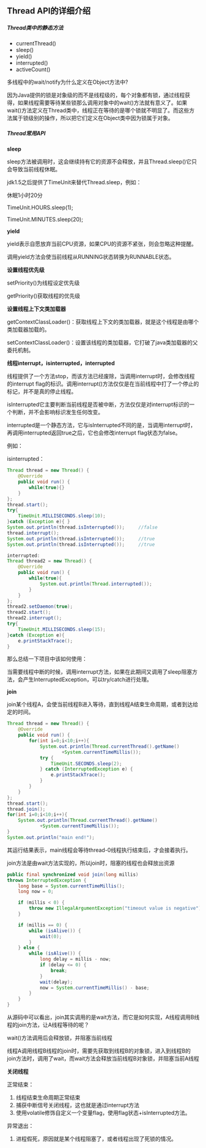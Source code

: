 ## Thread API的详细介绍

##### Thread类中的静态方法

- currentThread()
- sleep()
- yield()
- interrupted()
- activeCount()

多线程中的wait/notify为什么定义在Object方法中?

因为Java提供的锁是对象级的而不是线程级的，每个对象都有锁，通过线程获得，如果线程需要等待某些锁那么调用对象中的wait()方法就有意义了。如果wait()方法定义在Thread类中，线程正在等待的是哪个锁就不明显了。而这些方法属于锁级别的操作，所以把它们定义在Object类中因为锁属于对象。

##### Thread常用API

**sleep**

sleep方法被调用时，这会继续持有它的资源不会释放，并且Thread.sleep()它只会导致当前线程休眠。

jdk1.5之后提供了TimeUnit来替代Thread.sleep，例如：

休眠1小时20分 

TimeUnit.HOURS.sleep(1);

TimeUnit.MINUTES.sleep(20);

**yield**

yield表示自愿放弃当前CPU资源，如果CPU的资源不紧张，则会忽略这种提醒。

调用yield方法会使当前线程从RUNNING状态转换为RUNNABLE状态。

**设置线程优先级**

setPriority()为线程设定优先级

getPriority()获取线程的优先级

**设置线程上下文类加载器**

getContextClassLoader()：获取线程上下文的类加载器，就是这个线程是由哪个类加载器加载的。

setContextClassLoader()：设置该线程的类加载器，它打破了java类加载器的父委托机制。

**线程interrupt，isinterrupted，interrupted**

线程提供了一个方法stop，而该方法已经废除，当调用interrupt时，会修改线程的interrupt flag的标识。调用interrupt()方法仅仅是在当前线程中打了一个停止的标记，并不是真的停止线程。

isInterrupted它主要判断当前线程是否被中断，方法仅仅是对interrupt标识的一个判断，并不会影响标识发生任何改变。

interrupted是一个静态方法，它与isInterrupted不同的是，当调用interrupt时，再调用interrupted返回true之后，它也会修改interrupt flag状态为false。

例如：

isinterrupted：  

```java
Thread thread = new Thread() {
    @Override
    public void run() {
        while(true){}
    }
};
thread.start();
try{
    TimeUnit.MILLISECONDS.sleep(10);
}catch (Exception e){ }
System.out.println(thread.isInterrupted());     //false
thread.interrupt();
System.out.println(thread.isInterrupted());     //true
System.out.println(thread.isInterrupted());     //true
```

```java
interrupted:  
Thread thread2 = new Thread() {
    @Override
    public void run() {
        while(true){
            System.out.println(Thread.interrupted());
        }
    }
};
thread2.setDaemon(true);
thread2.start();
thread2.interrupt();
try{
    TimeUnit.MILLISECONDS.sleep(15);
}catch (Exception e){
    e.printStackTrace();
}
```

那么总结一下项目中该如何使用：

当需要线程中断的时候，调用interrupt方法，如果在此期间又调用了sleep阻塞方法，会产生InterruptedException，可以try/catch进行处理。

**join**

join某个线程A，会使当前线程B进入等待，直到线程A结束生命周期，或者到达给定的时间。

```java
Thread thread = new Thread() {
    @Override
    public void run() {
        for(int i=0;i<10;i++){
            System.out.println(Thread.currentThread().getName()
                    +System.currentTimeMillis());
            try {
                TimeUnit.SECONDS.sleep(2);
            } catch (InterruptedException e) {
                e.printStackTrace();
            }
        }
    }
};
thread.start();
thread.join();
for(int i=0;i<10;i++){
    System.out.println(Thread.currentThread().getName()
            +System.currentTimeMillis());
}
System.out.println("main end!");
```

其运行结果表示，main线程会等待thread-0线程执行结束后，才会接着执行。

join方法是由wait方法实现的，所以join时，阻塞的线程也会释放出资源

```java
public final synchronized void join(long millis)
throws InterruptedException {
    long base = System.currentTimeMillis();
    long now = 0;

    if (millis < 0) {
        throw new IllegalArgumentException("timeout value is negative");
    }

    if (millis == 0) {
        while (isAlive()) {
            wait(0);
        }
    } else {
        while (isAlive()) {
            long delay = millis - now;
            if (delay <= 0) {
                break;
            }
            wait(delay);
            now = System.currentTimeMillis() - base;
        }
    }
}
```

从源码中可以看出，join其实调用的是wait方法，而它是如何实现，A线程调用B线程的join方法，让A线程等待的呢？

wait()方法调用后会释放锁，并阻塞当前线程

线程A调用线程B线程的join时，需要先获取到线程B的对象锁，进入到线程B的join方法时，调用了wait，而wait方法会释放当前线程B对象锁，并阻塞当前A线程

**关闭线程**

正常结束：

1. 线程结束生命周期正常结束
2. 捕获中断信号关闭线程，这也就是通过interrupt方法
3. 使用volatile修饰自定义一个变量flag，使用flag状态+isInterrupted方法。

异常退出：

1. 进程假死，原因就是某个线程阻塞了，或者线程出现了死锁的情况。


